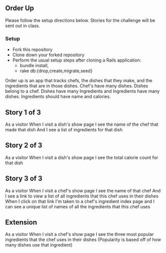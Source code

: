 ## Order Up
Please follow the setup directions below. Stories for the challenge will be sent out in class. 

### Setup
- Fork this repository
- Clone down your forked repository
- Perform the usual setup steps after cloning a Rails application:
    - bundle install,
    - rake db:{drop,create,migrate,seed}
    
 
Order up is an app that tracks chefs, the dishes that they make, and the ingredients that are in those dishes. Chef's have many dishes. Dishes belong to a chef. Dishes have many Ingredients and Ingredients have many dishes. Ingredients should have name and calories. 

## Story 1 of 3
As a visitor
When I visit a dish's show page
I see the name of the chef that made that dish
And I see a list of ingredients for that dish

## Story 2 of 3
As a visitor
When I visit a dish's show page
I see the total calorie count for that dish

## Story 3 of 3
As a visitor
When I visit a chef's show page
I see the name of that chef
And I see a link to view a list of all ingredients that this chef uses in their dishes
When I click on that link
I'm taken to a chef's ingredient index page 
and I can see a unique list of names of all the ingredients that this chef uses

## Extension
As a visitor
When I visit a chef's show page
I see the three most popular ingredients that the chef uses in their dishes 
(Popularity is based off of how many dishes use that ingredient)
